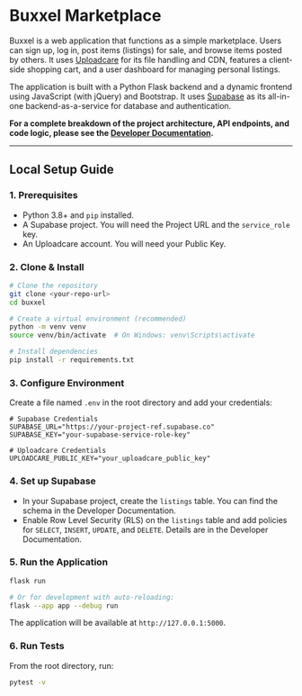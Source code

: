 # Buxxel Marketplace

Buxxel is a web application that functions as a simple marketplace. Users can sign up, log in, post items (listings) for sale, and browse items posted by others. It uses [Uploadcare](https://uploadcare.com/) for its file handling and CDN, features a client-side shopping cart, and a user dashboard for managing personal listings.

The application is built with a Python Flask backend and a dynamic frontend using JavaScript (with jQuery) and Bootstrap. It uses [Supabase](https://supabase.com/) as its all-in-one backend-as-a-service for database and authentication.

**For a complete breakdown of the project architecture, API endpoints, and code logic, please see the [Developer Documentation](developer_docs.html).**

---

## Local Setup Guide

### 1. Prerequisites

*   Python 3.8+ and `pip` installed.
*   A Supabase project. You will need the Project URL and the `service_role` key.
*   An Uploadcare account. You will need your Public Key.

### 2. Clone & Install

```bash
# Clone the repository
git clone <your-repo-url>
cd buxxel

# Create a virtual environment (recommended)
python -m venv venv
source venv/bin/activate  # On Windows: venv\Scripts\activate

# Install dependencies
pip install -r requirements.txt
```

### 3. Configure Environment

Create a file named `.env` in the root directory and add your credentials:

```.env
# Supabase Credentials
SUPABASE_URL="https://your-project-ref.supabase.co"
SUPABASE_KEY="your-supabase-service-role-key"

# Uploadcare Credentials
UPLOADCARE_PUBLIC_KEY="your_uploadcare_public_key"
```

### 4. Set up Supabase

*   In your Supabase project, create the `listings` table. You can find the schema in the Developer Documentation.
*   Enable Row Level Security (RLS) on the `listings` table and add policies for `SELECT`, `INSERT`, `UPDATE`, and `DELETE`. Details are in the Developer Documentation.

### 5. Run the Application

```bash
flask run

# Or for development with auto-reloading:
flask --app app --debug run
```
The application will be available at `http://127.0.0.1:5000`.

### 6. Run Tests

From the root directory, run:
```bash
pytest -v
```
